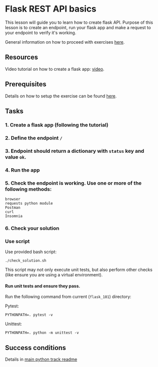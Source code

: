 # Flask REST API basics

This lesson will guide you to learn how to create flask API.
Purpose of this lesson is to create an endpoint, run your flask app 
and make a request to your endpoint to verify it's working.

General information on how to proceed with exercises [here](../../readme.md).

## Resources
Video tutorial on how to create a flask app: 
[video](https://www.youtube.com/watch?v=mqhxxeeTbu0).

## Prerequisites

Details on how to setup the exercise can be 
found [here](/python/flask/readme.md).

## Tasks

### 1. Create a flask app (following the tutorial)
### 2. Define the endpoint ``/``
### 3. Endpoint should return a dictionary with `status` key and value `ok`.
### 4. Run the app
### 5. Check the endpoint is working. Use one or more of the following methods:
    
    browser
    requests python module
    Postman
    curl
    Insomnia

### 6. Check your solution

### Use script

Use provided bash script:

    ./check_solution.sh

This script may not only execute unit tests, but also perform other checks
(like ensure you are using a virtual environment).
#### Run unit tests and ensure they pass.

Run the following command from current (`flask_101`) directory:
    
Pytest:

    PYTHONPATH=. pytest -v

Unittest:

    PYTHONPATH=. python -m unittest -v
    

## Success conditions

Details in [main python track readme](/python/flask/readme.md)
